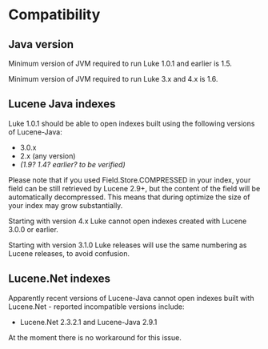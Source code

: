 # Compatibility #
## Java version ##
Minimum version of JVM required to run Luke 1.0.1 and earlier is 1.5.

Minimum version of JVM required to run Luke 3.x and 4.x is 1.6.

## Lucene Java indexes ##
Luke 1.0.1 should be able to open indexes built using the following versions of Lucene-Java:

  * 3.0.x
  * 2.x (any version)
  * _(1.9? 1.4? earlier? to be verified)_

Please note that if you used Field.Store.COMPRESSED in your index, your field can be still retrieved by Lucene 2.9+, but the content of the field will be automatically decompressed. This means that during optimize the size of your index may grow substantially.

Starting with version 4.x Luke cannot open indexes created with Lucene 3.0.0 or earlier.

Starting with version 3.1.0 Luke releases will use the same numbering as Lucene releases, to avoid confusion.

## Lucene.Net indexes ##
Apparently recent versions of Lucene-Java cannot open indexes built with Lucene.Net - reported incompatible versions include:

  * Lucene.Net 2.3.2.1 and Lucene-Java 2.9.1

At the moment there is no workaround for this issue.